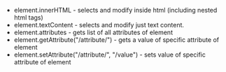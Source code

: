 - element.innerHTML - selects and modify inside html (including nested html tags)
- element.textContent - selects and modify just text content.
- element.attributes - gets list of all attributes of element
- element.getAttribute("/attribute/") - gets a value of specific attribute of element
- element.setAttribute("/attribute/", "/value") - sets value of specific attribute of element